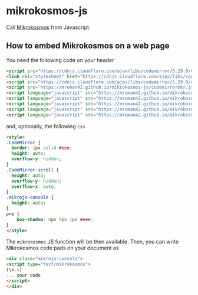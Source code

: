 # mikrokosmos-js
Call [Mikrokosmos](https://github.com/M42/mikrokosmos) from Javascript. 

## How to embed Mikrokosmos on a web page
You need the following code on your header

~~~ html
<script src="https://cdnjs.cloudflare.com/ajax/libs/codemirror/5.29.0/codemirror.min.js"></script>
<link rel="stylesheet" href="https://cdnjs.cloudflare.com/ajax/libs/codemirror/5.29.0/codemirror.css">
<script src="https://cdnjs.cloudflare.com/ajax/libs/codemirror/5.29.0/addon/mode/simple.min.js"></script>
<script src="https://mroman42.github.io/mikrokosmos-js/codemirrormkr.js"></script>
<script language="javascript" src="https://mroman42.github.io/mikrokosmos-js/rts.js"></script>
<script language="javascript" src="https://mroman42.github.io/mikrokosmos-js/lib.js"></script>
<script language="javascript" src="https://mroman42.github.io/mikrokosmos-js/out.js"></script>
<script language="javascript" src="https://mroman42.github.io/mikrokosmos-js/runmain.js"></script>
<script language="javascript" src="https://mroman42.github.io/mikrokosmos-js/mikrobox.js" defer></script>
~~~

and, optionally, the following `css`

~~~ html
<style>
.CodeMirror {
  border: 1px solid #eee;
  height: auto;
  overflow-y: hidden;
}
.CodeMirror-scroll {
  height: auto;
  overflow-y: hidden;
  overflow-x: auto;
}
.mikrojs-console {
  height: auto;
}
pre {
    box-shadow: 0px 0px 1px #eee;
}
</style>
~~~

The `mikrokosmos` JS function will be then available.
Then, you can write Mikrokosmos code pads on your document as

~~~ html
<div class="mikrojs-console">
<script type="text/mikrokosmos">
(\x.x)
... your code
</script>
</div>
~~~
